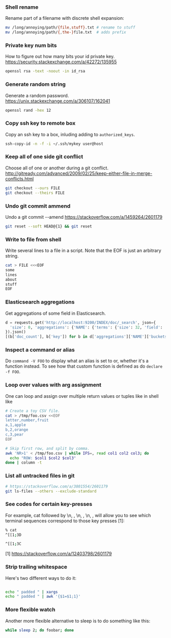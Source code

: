 ### Shell rename

Rename part of a filename with discrete shell expansion:
```sh
mv /long/annoying/path/{file,stuff}.txt # rename to stuff
mv /long/annoying/path/{,the-}file.txt  # adds prefix
```

### Private key num bits

How to figure out how many bits your id private key.
https://security.stackexchange.com/a/42272/135955
```sh
openssl rsa -text -noout -in id_rsa
```

### Generate random string

Generate a random password.
https://unix.stackexchange.com/a/306107/162041
```sh
openssl rand -hex 12
```

### Copy ssh key to remote box

Copy an ssh key to a box, inluding adding to `authorized_keys`.
```sh
ssh-copy-id -n -f -i ~/.ssh/mykey user@host
```

### Keep all of one side git conflict

Choose all of one or another during a git conflict.
http://gitready.com/advanced/2009/02/25/keep-either-file-in-merge-conflicts.html
```sh
git checkout --ours FILE
git checkout --theirs FILE
```

### Undo git commit ammend

Undo a git commit --amend
https://stackoverflow.com/a/1459264/2601179
```sh
git reset --soft HEAD@{1} && git reset
```

### Write to file from shell

Write several lines to a file in a script. Note that the EOF is just an
arbitrary string.
```sh
cat > FILE <<<EOF
some
lines
about
stuff
EOF
```

### Elasticsearch aggregations

Get aggregations of some field in Elasticsearch.
```py
d = requests.get('http://localhost:9200/INDEX/doc/_search', json={
  'size': 0, 'aggregations': {'NAME': {'terms': {'size': 32, 'field': 'FIELD'}}},
}).json()
[(b['doc_count'], b['key']) for b in d['aggregations']['NAME']['buckets']]
```

### Inspect a command or alias

Do `command -V FOO` to display what an alias is set to or, whether it's a
function instead. To see how that custom function is defined as do `declare -f
FOO`.

### Loop over values with arg assignment

One can loop and assign over multiple return values or tuples like in shell
like
```sh
# Create a toy CSV file.
cat > /tmp/foo.csv <<EOF
letter,number,fruit
a,1,apple
b,2,orange
c,3,pear
EOF

# Skip first row, and split by comma.
awk 'NR>1' < /tmp/foo.csv | while IFS=, read col1 col2 col3; do
  echo "ROW: $col1 $col2 $col3"
done | column -t
```


### List all untracked files in git

```sh
# https://stackoverflow.com/a/3801554/2601179
git ls-files --others --exclude-standard
```


### See codes for certain key-presses

For example, cat followed by \n, <a-left>, \n, <a-right>, \n, <c-d>, will allow
you to see which terminal sequences correspond to those key presses [1]:

```sh
% cat
^[[1;3D

^[[1;3C
```

[1] https://stackoverflow.com/a/12403798/2601179


### Strip trailing whitespace

Here's two different ways to do it:

```sh

echo " padded " | xargs
echo " padded " | awk '{$1=$1;1}'
```


### More flexible watch

Another more flexible alternative to sleep is to do something like this:

```sh
while sleep 2; do foobar; done
```
